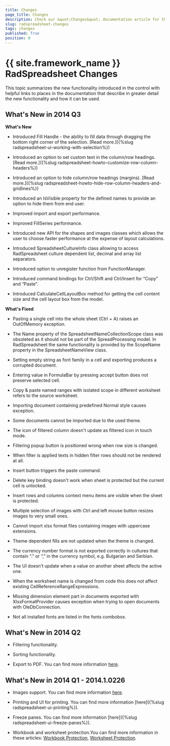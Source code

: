 ```yaml
---
title: Changes
page_title: Changes
description: Check our &quot;Changes&quot; documentation article for the RadSpreadsheet {{ site.framework_name }} control.
slug: radspreadsheet-changes
tags: changes
published: True
position: 0
---
```


# {{ site.framework_name }} RadSpreadsheet Changes



This topic summarizes the new functionality introduced in the control with helpful links to places in the documentation that describe in greater detail the new functionality and how it can be used.
      

## What's New in 2014 Q3

__What's New__

* Introduced Fill Handle - the ability to fill data through dragging the bottom right corner of the selection. [Read more.]({%slug radspreadsheet-ui-working-with-selection%})

* Introduced an option to set custom text in the column/row headings. [Read more.]({%slug radspreadsheet-howto-customize-row-column-headers%})

* Introduced an option to hide column/row headings (margins). [Read more.]({%slug radspreadsheet-howto-hide-row-column-headers-and-gridlines%})

* Introduced an IsVisible property for the defined names to provide an option to hide them from end user.
            

* Improved import and export performance.
            

* Improved FillSeries performance.
            

* Introduced new API for the shapes and images classes which allows the user to choose faster performance at the expense of layout calculations.
            

* Introduced SpreadsheetCultureInfo class allowing to access RadSpreadsheet culture dependent list, decimal and array list separators.
            

* Introduced option to unregister function from FunctionManager.
            

* Introduced command bindings for Ctrl/Shift and Ctrl/Insert for “Copy” and “Paste”.
            

* Introduced CalculateCellLayoutBox method for getting the cell content size and the cell layout box from the model.
            

__What's Fixed__

* Pasting a single cell into the whole sheet (Ctrl + A) raises an OutOfMemory exception.
            

* The Name property of the SpreadsheetNameCollectionScope class was obsoleted as it should not be part of the SpreadProcessing model. In RadSpreadsheet the same functionality is provided by the ScopeName property in the SpreadsheetNameView class.
            

* Setting empty string as font family in a cell and exporting produces a corrupted document.
            

* Entering value in FormulaBar by pressing accept button does not preserve selected cell.
            

* Copy & paste named ranges with isolated scope in different worksheet refers to the source worksheet.
            

* Importing document containing predefined Normal style causes exception.
            

* Some documents cannot be imported due to the used theme.
            

* The icon of filtered column doesn't update as filtered icon in touch mode.
            

* Filtering popup button is positioned wrong when row size is changed.
            

* When filter is applied texts in hidden filter rows should not be rendered at all.
            

* Insert button triggers the paste command.
            

* Delete key binding doesn't work when sheet is protected but the current cell is unlocked.
            

* Insert rows and columns context menu items are visible when the sheet is protected.
            

* Multiple selection of images with Ctrl and left mouse button resizes images to very small ones.
            

* Cannot import xlsx format files containing images with uppercase extensions.
            

* Theme dependent fills are not updated when the theme is changed.
            

* The currency number format is not exported correctly in cultures that contain “.” or “,” in the currency symbol, e.g. Bulgarian and Serbian.
            

* The UI doesn’t update when a value on another sheet affects the active one.
            

* When the worksheet name is changed from code this does not affect existing CellReferenceRangeExpressions.
            

* Missing dimension element part in documents exported with XlsxFormatProvider causes exception when trying to open documents with OleDbConnection.
            

* Not all installed fonts are listed in the fonts combobox.
            

## What's New in 2014 Q2

* Filtering functionality.
            

* Sorting functionality.
            

* Export to PDF. You can find more information  [here](https://docs.telerik.com/devtools/document-processing/libraries/radspreadprocessing/formats-and-conversion/pdf/pdf).
            

## What's New in 2014 Q1 - 2014.1.0226

* Images support. You can find more information [here](https://docs.telerik.com/devtools/document-processing/libraries/radspreadprocessing/features/shapes-and-images).
            

* Printing and UI for printing. You can find more information [here]({%slug radspreadsheet-ui-printing%}).
            

* Freeze panes. You can find more information [here]({%slug radspreadsheet-ui-freeze-panes%}).
            

* Workbook and worksheet protection.You can find more information in these articles: [Workbook Protection](https://docs.telerik.com/devtools/document-processing/libraries/radspreadprocessing/features/protection/workbook), [Worksheet Protection](https://docs.telerik.com/devtools/document-processing/libraries/radspreadprocessing/features/protection/worksheet).
            
